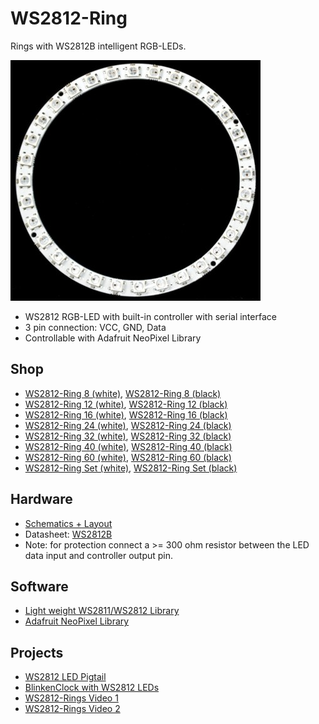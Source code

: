 # WS2812-Ring
Rings with WS2812B intelligent RGB-LEDs.

![WS2812-Ring](https://github.com/watterott/WS2812-Ring/raw/master/hardware/WS2812-Ring_v10.jpg)

* WS2812 RGB-LED with built-in controller with serial interface
* 3 pin connection: VCC, GND, Data
* Controllable with Adafruit NeoPixel Library


## Shop
* [WS2812-Ring 8 (white)](http://www.watterott.com/en/WS2812B-RGB-Ring-8), [WS2812-Ring 8 (black)](http://www.watterott.com/en/WS2812-RGB-Ring-8-Black-Edition)
* [WS2812-Ring 12 (white)](http://www.watterott.com/en/WS2812B-RGB-Ring-12), [WS2812-Ring 12 (black)](http://www.watterott.com/en/WS2812-RGB-Ring-12-Black-Edition)
* [WS2812-Ring 16 (white)](http://www.watterott.com/en/WS2812B-RGB-Ring-16), [WS2812-Ring 16 (black)](http://www.watterott.com/en/WS2812-RGB-Ring-16-Black-Edition)
* [WS2812-Ring 24 (white)](http://www.watterott.com/en/WS2812B-RGB-Ring-24), [WS2812-Ring 24 (black)](http://www.watterott.com/en/WS2812-RGB-Ring-24-Black-Edition)
* [WS2812-Ring 32 (white)](http://www.watterott.com/en/WS2812B-RGB-Ring-32), [WS2812-Ring 32 (black)](http://www.watterott.com/en/WS2812-RGB-Ring-32-Black-Edition)
* [WS2812-Ring 40 (white)](http://www.watterott.com/en/WS2812B-RGB-Ring-40), [WS2812-Ring 40 (black)](http://www.watterott.com/en/WS2812-RGB-Ring-40-Black-Edition)
* [WS2812-Ring 60 (white)](http://www.watterott.com/en/WS2812B-RGB-Ring-60), [WS2812-Ring 60 (black)](http://www.watterott.com/en/WS2812-RGB-Ring-60-Black-Edition)
* [WS2812-Ring Set (white)](http://www.watterott.com/en/WS2812B-RGB-Ring-Set), [WS2812-Ring Set (black)](http://www.watterott.com/en/WS2812-RGB-Ring-Set-Black-Edition)


## Hardware
* [Schematics + Layout](https://github.com/watterott/WS2812-Ring/tree/master/hardware)
* Datasheet: [WS2812B](https://github.com/watterott/WS2812-Breakout/raw/master/hardware/WS2812B.pdf)
* Note: for protection connect a >= 300 ohm resistor between the LED data input and controller output pin.


## Software
* [Light weight WS2811/WS2812 Library](https://github.com/cpldcpu/light_ws2812)
* [Adafruit NeoPixel Library](https://github.com/adafruit/Adafruit_NeoPixel)


## Projects
* [WS2812 LED Pigtail](http://imgur.com/a/mIjvm)
* [BlinkenClock with WS2812 LEDs](https://github.com/watterott/BlinkenClock)
* [WS2812-Rings Video 1](http://www.youtube.com/watch?v=nubyADJ7BFQ)
* [WS2812-Rings Video 2](http://www.youtube.com/watch?v=e86KrhKNgWE)
